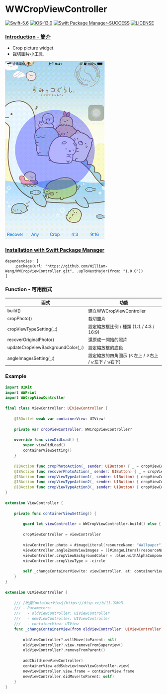 # WWCropViewController
[![Swift-5.6](https://img.shields.io/badge/Swift-5.6-orange.svg?style=flat)](https://developer.apple.com/swift/) [![iOS-13.0](https://img.shields.io/badge/iOS-13.0-pink.svg?style=flat)](https://developer.apple.com/swift/) [![Swift Package Manager-SUCCESS](https://img.shields.io/badge/Swift_Package_Manager-SUCCESS-blue.svg?style=flat)](https://developer.apple.com/swift/) [![LICENSE](https://img.shields.io/badge/LICENSE-MIT-yellow.svg?style=flat)](https://developer.apple.com/swift/)

### [Introduction - 簡介](https://swiftpackageindex.com/William-Weng)
- Crop picture widget.
- 裁切圖片小工具.

![](./Example.gif)

### [Installation with Swift Package Manager](https://medium.com/彼得潘的-swift-ios-app-開發問題解答集/使用-spm-安裝第三方套件-xcode-11-新功能-2c4ffcf85b4b)
```
dependencies: [
    .package(url: "https://github.com/William-Weng/WWCropViewController.git", .upToNextMajor(from: "1.0.0"))
]
```

### Function - 可用函式
|函式|功能|
|-|-|
|build()|建立WWCropViewController
|cropPhoto()|裁切圖片|
|cropViewTypeSetting(_:)|設定縮放框比例 / 種類 (1:1 / 4:3 / 16:9)|
|recoverOriginalPhoto()|還原成一開始的照片|
|updateCropViewBackgroundColor(_:)|設定縮放框的底色|
|angleImagesSetting(_:)|設定縮放的四角圖示 (↖左上 / ↗右上 / ↙左下 / ↘右下)|

### Example
```swift
import UIKit
import WWPrint
import WWCropViewController

final class ViewController: UIViewController {
    
    @IBOutlet weak var containerView: UIView!
    
    private var cropViewController: WWCropViewController?
    
    override func viewDidLoad() {
        super.viewDidLoad()
        containerViewSetting()
    }
    
    @IBAction func cropPhotoAction(_ sender: UIButton) { _ = cropViewController?.cropPhoto() }
    @IBAction func recoverPhotoAction(_ sender: UIButton) { _ = cropViewController?.recoverOriginalPhoto() }
    @IBAction func cropViewTypeAction1(_ sender: UIButton) { cropViewController?.cropViewTypeSetting(.rectangle) }
    @IBAction func cropViewTypeAction2(_ sender: UIButton) { cropViewController?.cropViewTypeSetting(.scaleRectangle(.to4_3)) }
    @IBAction func cropViewTypeAction3(_ sender: UIButton) { cropViewController?.cropViewTypeSetting(.scaleRectangle(.to9_16)) }
}

extension ViewController {
 
    private func containerViewSetting() {
        
        guard let viewController = WWCropViewController.build() else { return }
        
        cropViewController = viewController
        
        viewController.photo = #imageLiteral(resourceName: "Wallpaper")
        viewController.angleZoomViewImages = ([#imageLiteral(resourceName: "Angle_LeftTop"), #imageLiteral(resourceName: "Angle_RightTop"), #imageLiteral(resourceName: "Angle_LefttBottom"), #imageLiteral(resourceName: "Angle_RightBottom")])
        viewController.cropViewBackgroundColor = .blue.withAlphaComponent(0.3)
        viewController.cropViewType = .circle
        
        self._changeContainerView(to: viewController, at: containerView)
    }
}

extension UIViewController {
    
    /// [改變ContainerView](https://disp.cc/b/11-9XMd)
    /// - Parameters:
    ///   - oldViewController: UIViewController
    ///   - newViewController: UIViewController
    ///   - containerView: UIView
    func _changeContainerView(from oldViewController: UIViewController? = nil ,to newViewController: UIViewController, at containerView: UIView) {
        
        oldViewController?.willMove(toParent: nil)
        oldViewController?.view.removeFromSuperview()
        oldViewController?.removeFromParent()
        
        addChild(newViewController)
        containerView.addSubview(newViewController.view)
        newViewController.view.frame = containerView.frame
        newViewController.didMove(toParent: self)
    }
}
```
